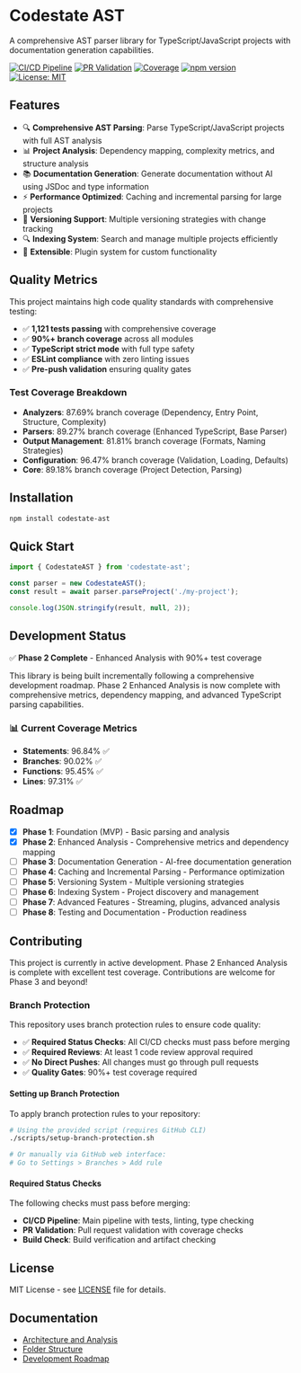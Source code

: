 # Codestate AST

A comprehensive AST parser library for TypeScript/JavaScript projects with documentation generation capabilities.

[![CI/CD Pipeline](https://github.com/codestate-cs/ast-parser/actions/workflows/ci.yml/badge.svg)](https://github.com/codestate-cs/ast-parser/actions/workflows/ci.yml)
[![PR Validation](https://github.com/codestate-cs/ast-parser/actions/workflows/pr-validation.yml/badge.svg)](https://github.com/codestate-cs/ast-parser/actions/workflows/pr-validation.yml)
[![Coverage](https://codecov.io/gh/codestate-cs/ast-parser/branch/main/graph/badge.svg)](https://codecov.io/gh/codestate-cs/ast-parser)
[![npm version](https://badge.fury.io/js/codestate-ast.svg)](https://badge.fury.io/js/codestate-ast)
[![License: MIT](https://img.shields.io/badge/License-MIT-yellow.svg)](https://opensource.org/licenses/MIT)

## Features

- 🔍 **Comprehensive AST Parsing**: Parse TypeScript/JavaScript projects with full AST analysis
- 📊 **Project Analysis**: Dependency mapping, complexity metrics, and structure analysis
- 📚 **Documentation Generation**: Generate documentation without AI using JSDoc and type information
- ⚡ **Performance Optimized**: Caching and incremental parsing for large projects
- 🔄 **Versioning Support**: Multiple versioning strategies with change tracking
- 🔍 **Indexing System**: Search and manage multiple projects efficiently
- 🎯 **Extensible**: Plugin system for custom functionality

## Quality Metrics

This project maintains high code quality standards with comprehensive testing:

- ✅ **1,121 tests passing** with comprehensive coverage
- ✅ **90%+ branch coverage** across all modules
- ✅ **TypeScript strict mode** with full type safety
- ✅ **ESLint compliance** with zero linting issues
- ✅ **Pre-push validation** ensuring quality gates

### Test Coverage Breakdown
- **Analyzers**: 87.69% branch coverage (Dependency, Entry Point, Structure, Complexity)
- **Parsers**: 89.27% branch coverage (Enhanced TypeScript, Base Parser)
- **Output Management**: 81.81% branch coverage (Formats, Naming Strategies)
- **Configuration**: 96.47% branch coverage (Validation, Loading, Defaults)
- **Core**: 89.18% branch coverage (Project Detection, Parsing)

## Installation

```bash
npm install codestate-ast
```

## Quick Start

```typescript
import { CodestateAST } from 'codestate-ast';

const parser = new CodestateAST();
const result = await parser.parseProject('./my-project');

console.log(JSON.stringify(result, null, 2));
```

## Development Status

✅ **Phase 2 Complete** - Enhanced Analysis with 90%+ test coverage

This library is being built incrementally following a comprehensive development roadmap. Phase 2 Enhanced Analysis is now complete with comprehensive metrics, dependency mapping, and advanced TypeScript parsing capabilities.

### 📊 Current Coverage Metrics
- **Statements**: 96.84% ✅
- **Branches**: 90.02% ✅  
- **Functions**: 95.45% ✅
- **Lines**: 97.31% ✅

## Roadmap

- [x] **Phase 1**: Foundation (MVP) - Basic parsing and analysis
- [x] **Phase 2**: Enhanced Analysis - Comprehensive metrics and dependency mapping
- [ ] **Phase 3**: Documentation Generation - AI-free documentation generation
- [ ] **Phase 4**: Caching and Incremental Parsing - Performance optimization
- [ ] **Phase 5**: Versioning System - Multiple versioning strategies
- [ ] **Phase 6**: Indexing System - Project discovery and management
- [ ] **Phase 7**: Advanced Features - Streaming, plugins, advanced analysis
- [ ] **Phase 8**: Testing and Documentation - Production readiness

## Contributing

This project is currently in active development. Phase 2 Enhanced Analysis is complete with excellent test coverage. Contributions are welcome for Phase 3 and beyond!

### Branch Protection

This repository uses branch protection rules to ensure code quality:

- ✅ **Required Status Checks**: All CI/CD checks must pass before merging
- ✅ **Required Reviews**: At least 1 code review approval required
- ✅ **No Direct Pushes**: All changes must go through pull requests
- ✅ **Quality Gates**: 90%+ test coverage required

#### Setting up Branch Protection

To apply branch protection rules to your repository:

```bash
# Using the provided script (requires GitHub CLI)
./scripts/setup-branch-protection.sh

# Or manually via GitHub web interface:
# Go to Settings > Branches > Add rule
```

#### Required Status Checks

The following checks must pass before merging:
- **CI/CD Pipeline**: Main pipeline with tests, linting, type checking
- **PR Validation**: Pull request validation with coverage checks  
- **Build Check**: Build verification and artifact checking

## License

MIT License - see [LICENSE](LICENSE) file for details.

## Documentation

- [Architecture and Analysis](docs/library-analysis-and-architecture.md)
- [Folder Structure](docs/folder-structure.md)
- [Development Roadmap](docs/development-roadmap.md)
